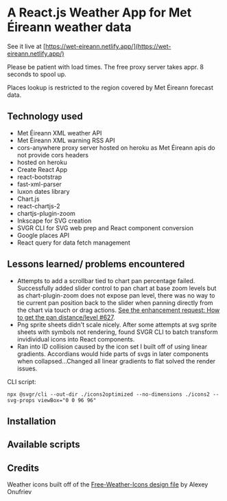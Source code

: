 # A React.js Weather App for Met Éireann weather data

See it live at [https://wet-eireann.netlify.app/](https://wet-eireann.netlify.app/)

Please be patient with load times. The free proxy server takes appr. 8 seconds to spool up.

Places lookup is restricted to the region covered by Met Éireann forecast data.

## Technology used

- Met Éireann XML weather API
- Met Éireann XML warning RSS API
- cors-anywhere proxy server hosted on heroku as Met Éireann apis do not provide cors headers
- hosted on heroku
- Create React App
- react-bootstrap
- fast-xml-parser
- luxon dates library
- Chart.js
- react-chartjs-2
- chartjs-plugin-zoom
- Inkscape for SVG creation
- SVGR CLI for SVG web prep and React component conversion
- Google places API
- React query for data fetch management

## Lessons learned/ problems encountered

- Attempts to add a scrollbar tied to chart pan percentage failed. Successfully added slider control to pan chart at base zoom levels but as chart-plugin-zoom does not expose pan level, there was no way to tie current pan position back to the slider when panning directly from the chart via touch or drag actions. [See the enhancement request: How to get the pan distance/level #627](https://github.com/chartjs/chartjs-plugin-zoom/issues/627).
- Png sprite sheets didn't scale nicely. After some attempts at svg sprite sheets with symbols not rendering, found SVGR CLI to batch transform invidividual icons into React components.
- Ran into ID collision caused by the icon set I built off of using linear gradients. Accordians would hide parts of svgs in later components when collapsed...Changed all linear gradients to flat solved the render issues.

CLI script:

```
npx @svgr/cli --out-dir ./icons2optimized --no-dimensions ./icons2 --svg-props viewBox="0 0 96 96"
```

## Installation

## Available scripts

## Credits

Weather icons built off of the [Free-Weather-Icons design file](https://dribbble.com/shots/3761552-Free-Weather-Icons) by Alexey Onufriev

